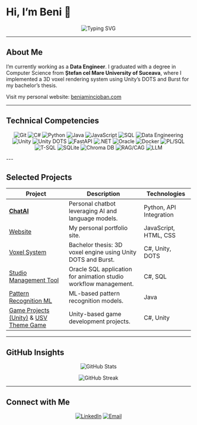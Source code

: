 # Hi, I’m Beni 👋

<p align="center">
  <img src="https://readme-typing-svg.herokuapp.com?font=Fira+Code&weight=600&size=28&duration=4000&pause=2000&color=4CAF50&background=FFFFFF00&center=true&lines=Welcome+to+my+Profile!;Check+it+out+↓↓↓↓" alt="Typing SVG" />
</p>

---

##  About Me

I’m currently working as a **Data Engineer**. I graduated with a degree in Computer Science from **Ștefan cel Mare University of Suceava**, where I implemented a 3D voxel rendering system using Unity’s DOTS and Burst for my bachelor’s thesis.

Visit my personal website: [beniamincioban.com](https://beniamincioban.com)

---

##  Technical Competencies

<p align="center">
  <img src="https://img.shields.io/badge/Git-F05032?style=flat&logo=git&logoColor=white" alt="Git" />
  <img src="https://img.shields.io/badge/C%23-239120?style=flat&logo=c-sharp&logoColor=white" alt="C#" />
  <img src="https://img.shields.io/badge/Python-3776AB?style=flat&logo=python&logoColor=white" alt="Python" />
  <img src="https://img.shields.io/badge/Java-007396?style=flat&logo=java&logoColor=white" alt="Java" />
  <img src="https://img.shields.io/badge/JavaScript-F7DF1E?style=flat&logo=javascript&logoColor=black" alt="JavaScript" />
  <img src="https://img.shields.io/badge/SQL-4479A1?style=flat&logo=postgresql&logoColor=white" alt="SQL" />
  <img src="https://img.shields.io/badge/Data_Engineering-00BFFF?style=flat&logo=databricks&logoColor=white" alt="Data Engineering" />
  <img src="https://img.shields.io/badge/Unity-000000?style=flat&logo=unity&logoColor=white" alt="Unity" />
  <img src="https://img.shields.io/badge/DOTS-30CC6A?style=flat&logo=unity&logoColor=white" alt="Unity DOTS" />
  <img src="https://img.shields.io/badge/FastAPI-005571?style=flat&logo=fastapi" alt="FastAPI" />
  <img src="https://img.shields.io/badge/.NET-5C2D91?style=flat&logo=.net" alt=".NET" />
  <img src="https://img.shields.io/badge/Oracle-F80000?style=flat&logo=oracle&logoColor=white" alt="Oracle" />
  <img src="https://img.shields.io/badge/Docker-2496ED?style=flat&logo=docker&logoColor=white" alt="Docker" />
  <img src="https://img.shields.io/badge/PL/SQL-Informational?style=flat" alt="PL/SQL" />
  <img src="https://img.shields.io/badge/T-SQL-Informational?style=flat" alt="T-SQL" />
  <img src="https://img.shields.io/badge/SQLite-Informational?style=flat" alt="SQLite" />
  <img src="https://img.shields.io/badge/ChromaDB-Informational?style=flat" alt="Chroma DB" />
  <img src="https://img.shields.io/badge/RAG/CAG-Informational?style=flat" alt="RAG/CAG" />
  <img src="https://img.shields.io/badge/LLM-Informational?style=flat" alt="LLM" />
</p>
---

##  Selected Projects

| Project | Description | Technologies |
| ------- | ----------- | ------------ |
| **[ChatAI](https://github.com/B3N14M1N/ChatAI)** | Personal chatbot leveraging AI and language models. | Python, API Integration |
| [Website](https://b3n14m1n.github.io/) | My personal portfolio site. | JavaScript, HTML, CSS |
| [Voxel System](https://github.com/B3N14M1N/Voxel-System) | Bachelor thesis: 3D voxel engine using Unity DOTS and Burst. | C#, Unity, DOTS |
| [Studio Management Tool](https://github.com/B3N14M1N/ORACLE_SQL_STUDIO_ANIMATIE) | Oracle SQL application for animation studio workflow management. | C#, SQL |
| [Pattern Recognition ML](https://github.com/B3N14M1N/Pattern-Recognition-ML) | ML-based pattern recognition models. | Java |
| [Game Projects (Unity)](https://github.com/B3N14M1N/Internship-Assist-Probe) & [USV Theme Game](https://github.com/B3N14M1N/Voluntar-USV-Joc3D-UNITY) | Unity-based game development projects. | C#, Unity |

---

##  GitHub Insights

<p align="center">
  <img src="https://github-readme-stats.vercel.app/api?username=B3N14M1N&show_icons=true&theme=dracula&hide_title=true&icon_color=79ff97&text_color=ffffff&bg_color=0d1117" alt="GitHub Stats" />
</p>

<p align="center">
  <img src="https://github-readme-streak-stats.herokuapp.com/?user=B3N14M1N&theme=dracula&hide_border=true&ring=79ff97" alt="GitHub Streak" />
</p>

---

##  Connect with Me

<p align="center">
  <a href="https://www.linkedin.com/in/beniamin-c-0220a0281/"><img src="https://img.shields.io/badge/LinkedIn-0077B5?logo=linkedin&logoColor=white&style=flat" alt="LinkedIn" /></a>
  <a href="mailto:contact@beniamincioban.com"><img src="https://img.shields.io/badge/Email-D14836?logo=gmail&logoColor=white&style=flat" alt="Email" /></a>
</p>
